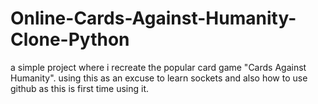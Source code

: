 # Online-Cards-Against-Humanity-Clone-Python

a simple project where i recreate the popular card game "Cards Against Humanity".
using this as an excuse to learn sockets and also how to use github as this is first time using it.
